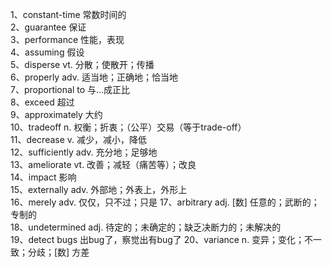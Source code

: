 1、constant-time 常数时间的  
2、guarantee 保证  
3、performance 性能，表现  
4、assuming 假设  
5、disperse vt. 分散；使散开；传播  
6、properly adv. 适当地；正确地；恰当地  
7、proportional to 与...成正比  
8、exceed 超过  
9、approximately 大约  
10、tradeoff n. 权衡；折衷；（公平）交易（等于trade-off）  
11、decrease v. 减少，减小，降低  
12、sufficiently adv. 充分地；足够地  
13、ameliorate vt. 改善；减轻（痛苦等）；改良  
14、impact 影响  
15、externally adv. 外部地；外表上，外形上  
16、merely adv. 仅仅，只不过；只是 
17、arbitrary adj. [数] 任意的；武断的；专制的  
18、undetermined adj. 待定的；未确定的；缺乏决断力的；未解决的  
19、detect bugs 出bug了，察觉出有bug了
20、variance n. 变异；变化；不一致；分歧；[数] 方差  
